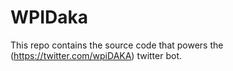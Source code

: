 # WPIDaka

This repo contains the source code that powers the
(https://twitter.com/wpiDAKA) twitter bot.
